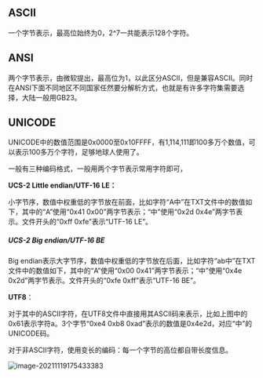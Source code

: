 ## ASCII

一个字节表示，最高位始终为0，2^7一共能表示128个字符。

## ANSI

两个字节表示，由微软提出，最高位为1，以此区分ASCII，但是兼容ASCII。同时在ANSI下面不同地区不同国家任然要分解析方式，也就是有许多字符集需要选择，大陆一般用GB23。 

## UNICODE

UNICODE中的数值范围是0x0000至0x10FFFF，有1,114,111即100多万个数值，可以表示100多万个字符，足够地球人使用了。

一般有三种编码格式，一般用两个字节表示常用字符即可，

**UCS-2 Little endian/UTF-16 LE：**

小字节序，数值中权重低的字节放在前面，比如字符“A中”在TXT文件中的数值如下，其中的“A”使用“0x41 0x00”两字节表示；“中”使用“0x2d 0x4e”两字节表示。文件开头的“0xff 0xfe”表示“UTF-16 LE”。

##### UCS-2 Big endian/UTF-16 BE

Big endian表示大字节序，数值中权重低的字节放在后面，比如字符“ab中”在TXT文件中的数值如下，其中的“A”使用“0x00 0x41”两字节表示；“中”使用“0x4e 0x2d”两字节表示。文件开头的“0xfe 0xff”表示“UTF-16 BE”。

**UTF8**：

对于其中的ASCII字符，在UTF8文件中直接用其ASCII码来表示，比如上图中的0x61表示字符a。3个字节“0xe4 0xb8 0xad”表示的数值是0x4e2d，对应“中”的UNICODE码。

对于非ASCII字符，使用变长的编码：每一个字节的高位都自带长度信息。

![image-20211119175433383](https://gitee.com/wang_chunfeng/pic-go/raw/master/img/20211119175435.png)